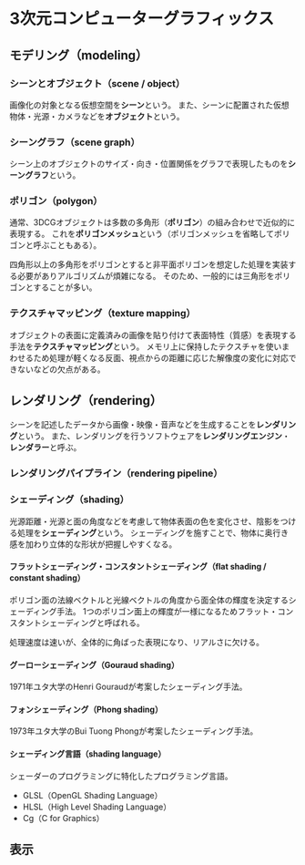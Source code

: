 # 3次元コンピューターグラフィックス

## モデリング（modeling）

### シーンとオブジェクト（scene / object）

画像化の対象となる仮想空間を**シーン**という。
また、シーンに配置された仮想物体・光源・カメラなどを**オブジェクト**という。

### シーングラフ（scene graph）

シーン上のオブジェクトのサイズ・向き・位置関係をグラフで表現したものを**シーングラフ**という。

### ポリゴン（polygon）

通常、3DCGオブジェクトは多数の多角形（**ポリゴン**）の組み合わせで近似的に表現する。
これを**ポリゴンメッシュ**という（ポリゴンメッシュを省略してポリゴンと呼ぶこともある）。

四角形以上の多角形をポリゴンとすると非平面ポリゴンを想定した処理を実装する必要がありアルゴリズムが煩雑になる。
そのため、一般的には三角形をポリゴンとすることが多い。

### テクスチャマッピング（texture mapping）

オブジェクトの表面に定義済みの画像を貼り付けて表面特性（質感）を表現する手法を**テクスチャマッピング**という。
メモリ上に保持したテクスチャを使いまわせるため処理が軽くなる反面、視点からの距離に応じた解像度の変化に対応できないなどの欠点がある。

## レンダリング（rendering）

シーンを記述したデータから画像・映像・音声などを生成することを**レンダリング**という。
また、レンダリングを行うソフトウェアを**レンダリングエンジン**・**レンダラー**と呼ぶ。

### レンダリングパイプライン（rendering pipeline）



### シェーディング（shading）

光源距離・光源と面の角度などを考慮して物体表面の色を変化させ、陰影をつける処理を**シェーディング**という。
シェーディングを施すことで、物体に奥行き感を加わり立体的な形状が把握しやすくなる。

#### フラットシェーディング・コンスタントシェーディング（flat shading / constant shading）

ポリゴン面の法線ベクトルと光線ベクトルの角度から面全体の輝度を決定するシェーディング手法。
1つのポリゴン面上の輝度が一様になるためフラット・コンスタントシェーディングと呼ばれる。

処理速度は速いが、全体的に角ばった表現になり、リアルさに欠ける。

#### グーローシェーディング（Gouraud shading）

1971年ユタ大学のHenri Gouraudが考案したシェーディング手法。

#### フォンシェーディング（Phong shading）

1973年ユタ大学のBui Tuong Phongが考案したシェーディング手法。

#### シェーディング言語（shading language）

シェーダーのプログラミングに特化したプログラミング言語。

* GLSL（OpenGL Shading Language）
* HLSL（High Level Shading Language）
* Cg（C for Graphics）

## 表示
